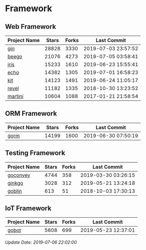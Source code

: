 # Framework

## Web Framework

| Project Name | Stars | Forks | Last Commit |
| ------------ | ----- | ----- | ----------- |
| [gin](https://github.com/gin-gonic/gin) | 28828 | 3330 | 2019-07-03 23:57:52 |
| [beego](https://github.com/astaxie/beego) | 21076 | 4273 | 2019-07-05 03:58:41 |
| [iris](https://github.com/kataras/iris) | 15233 | 1610 | 2019-06-23 15:55:41 |
| [echo](https://github.com/labstack/echo) | 14382 | 1305 | 2019-07-01 16:58:23 |
| [kit](https://github.com/go-kit/kit) | 14123 | 1491 | 2019-06-24 11:05:17 |
| [revel](https://github.com/revel/revel) | 11182 | 1335 | 2018-10-30 13:23:52 |
| [martini](https://github.com/go-martini/martini) | 10604 | 1088 | 2017-01-21 21:58:54 |

## ORM Framework

| Project Name | Stars | Forks | Last Commit |
| ------------ | ----- | ----- | ----------- |
| [gorm](https://github.com/jinzhu/gorm) | 14199 | 1600 | 2019-06-30 07:50:19 |

## Testing Framework

| Project Name | Stars | Forks | Last Commit |
| ------------ | ----- | ----- | ----------- |
| [goconvey](https://github.com/smartystreets/goconvey) | 4744 | 358 | 2019-03-30 03:26:15 |
| [ginkgo](https://github.com/onsi/ginkgo) | 3028 | 312 | 2019-05-21 13:24:18 |
| [goblin](https://github.com/franela/goblin) | 613 | 51 | 2018-10-03 17:30:13 |

## IoT Framework

| Project Name | Stars | Forks | Last Commit |
| ------------ | ----- | ----- | ----------- |
| [gobot](https://github.com/hybridgroup/gobot) | 5608 | 699 | 2019-05-23 12:37:01 |

*Update Date: 2019-07-06 22:02:00*